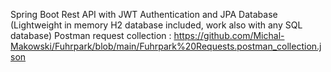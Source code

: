 Spring Boot Rest API with JWT Authentication and JPA Database (Lightweight in memory H2 database included, work also with any SQL database) 
Postman request collection : https://github.com/Michal-Makowski/Fuhrpark/blob/main/Fuhrpark%20Requests.postman_collection.json 



